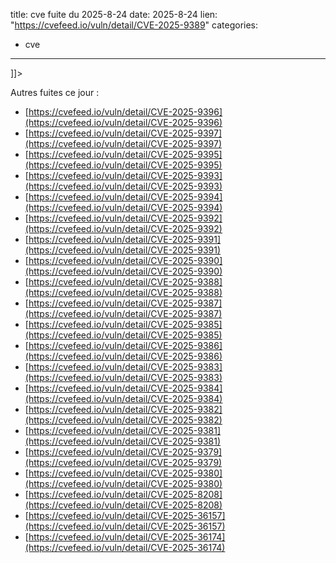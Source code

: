  
title: cve fuite du 2025-8-24
date: 2025-8-24
lien: "https://cvefeed.io/vuln/detail/CVE-2025-9389"
categories:
  - cve
---

]]>


Autres fuites ce jour :
- [https://cvefeed.io/vuln/detail/CVE-2025-9396](https://cvefeed.io/vuln/detail/CVE-2025-9396)
- [https://cvefeed.io/vuln/detail/CVE-2025-9397](https://cvefeed.io/vuln/detail/CVE-2025-9397)
- [https://cvefeed.io/vuln/detail/CVE-2025-9395](https://cvefeed.io/vuln/detail/CVE-2025-9395)
- [https://cvefeed.io/vuln/detail/CVE-2025-9393](https://cvefeed.io/vuln/detail/CVE-2025-9393)
- [https://cvefeed.io/vuln/detail/CVE-2025-9394](https://cvefeed.io/vuln/detail/CVE-2025-9394)
- [https://cvefeed.io/vuln/detail/CVE-2025-9392](https://cvefeed.io/vuln/detail/CVE-2025-9392)
- [https://cvefeed.io/vuln/detail/CVE-2025-9391](https://cvefeed.io/vuln/detail/CVE-2025-9391)
- [https://cvefeed.io/vuln/detail/CVE-2025-9390](https://cvefeed.io/vuln/detail/CVE-2025-9390)
- [https://cvefeed.io/vuln/detail/CVE-2025-9388](https://cvefeed.io/vuln/detail/CVE-2025-9388)
- [https://cvefeed.io/vuln/detail/CVE-2025-9387](https://cvefeed.io/vuln/detail/CVE-2025-9387)
- [https://cvefeed.io/vuln/detail/CVE-2025-9385](https://cvefeed.io/vuln/detail/CVE-2025-9385)
- [https://cvefeed.io/vuln/detail/CVE-2025-9386](https://cvefeed.io/vuln/detail/CVE-2025-9386)
- [https://cvefeed.io/vuln/detail/CVE-2025-9383](https://cvefeed.io/vuln/detail/CVE-2025-9383)
- [https://cvefeed.io/vuln/detail/CVE-2025-9384](https://cvefeed.io/vuln/detail/CVE-2025-9384)
- [https://cvefeed.io/vuln/detail/CVE-2025-9382](https://cvefeed.io/vuln/detail/CVE-2025-9382)
- [https://cvefeed.io/vuln/detail/CVE-2025-9381](https://cvefeed.io/vuln/detail/CVE-2025-9381)
- [https://cvefeed.io/vuln/detail/CVE-2025-9379](https://cvefeed.io/vuln/detail/CVE-2025-9379)
- [https://cvefeed.io/vuln/detail/CVE-2025-9380](https://cvefeed.io/vuln/detail/CVE-2025-9380)
- [https://cvefeed.io/vuln/detail/CVE-2025-8208](https://cvefeed.io/vuln/detail/CVE-2025-8208)
- [https://cvefeed.io/vuln/detail/CVE-2025-36157](https://cvefeed.io/vuln/detail/CVE-2025-36157)
- [https://cvefeed.io/vuln/detail/CVE-2025-36174](https://cvefeed.io/vuln/detail/CVE-2025-36174)
